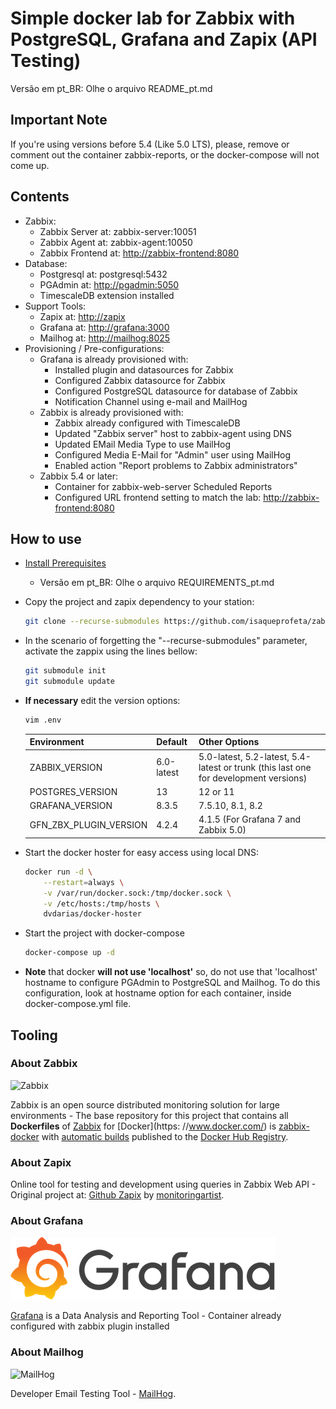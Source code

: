 # Simple docker lab for Zabbix with PostgreSQL, Grafana and Zapix (API Testing)

Versão em pt_BR: Olhe o arquivo README_pt.md

## Important Note

If you're using versions before 5.4 (Like 5.0 LTS), please, remove or comment out the container zabbix-reports, or the docker-compose will not come up.

## Contents

- Zabbix:
  - Zabbix Server at: zabbix-server:10051
  - Zabbix Agent at: zabbix-agent:10050
  - Zabbix Frontend at: [http://zabbix-frontend:8080](http://zabbix-frontend:8080)
- Database:
  - Postgresql at: postgresql:5432
  - PGAdmin at: [http://pgadmin:5050](http://pgadmin:5050)
  - TimescaleDB extension installed
- Support Tools:
  - Zapix at: [http://zapix](http://zap)
  - Grafana at: [http://grafana:3000](http://grafana:3000)
  - Mailhog at: [http://mailhog:8025](http://mailhog:8025)
- Provisioning / Pre-configurations:
  - Grafana is already provisioned with:
    - Installed plugin and datasources for Zabbix
    - Configured Zabbix datasource for Zabbix
    - Configured PostgreSQL datasource for database of Zabbix
    - Notification Channel using e-mail and MailHog
  - Zabbix is already provisioned with:
    - Zabbix already configured with TimescaleDB
    - Updated "Zabbix server" host to zabbix-agent using DNS
    - Updated EMail Media Type to use MailHog
    - Configured Media E-Mail for "Admin" user using MailHog
    - Enabled action "Report problems to Zabbix administrators"
  - Zabbix 5.4 or later:
    - Container for zabbix-web-server Scheduled Reports
    - Configured URL frontend setting to match the lab: [http://zabbix-frontend:8080](http://zabbix-frontend:8080)

## How to use

- [Install Prerequisites](./REQUIREMENTS.md)
  - Versão em pt_BR: Olhe o arquivo REQUIREMENTS_pt.md
- Copy the project and zapix dependency to your station:

  ```sh
  git clone --recurse-submodules https://github.com/isaqueprofeta/zabbix-lab.git
  ```

- In the scenario of forgetting the "--recurse-submodules" parameter, activate the zappix using the lines bellow:
  
  ```sh
  git submodule init
  git submodule update
  ```

- **If necessary** edit the version options:

  ```sh
  vim .env
  ```

  | Environment      | Default    | Other Options |
  | ---------------- | ---------- | ------------- |
  | ZABBIX_VERSION   | 6.0-latest | 5.0-latest, 5.2-latest, 5.4-latest or trunk (this last one for development versions)|
  | POSTGRES_VERSION | 13         | 12 or 11 |
  | GRAFANA_VERSION   | 8.3.5 | 7.5.10, 8.1, 8.2
  | GFN_ZBX_PLUGIN_VERSION | 4.2.4         | 4.1.5 (For Grafana 7 and Zabbix 5.0) |

- Start the docker hoster for easy access using local DNS:

  ```sh
  docker run -d \
      --restart=always \
      -v /var/run/docker.sock:/tmp/docker.sock \
      -v /etc/hosts:/tmp/hosts \
      dvdarias/docker-hoster
  ```

- Start the project with docker-compose

  ```sh
  docker-compose up -d
  ```

- **Note** that docker **will not use 'localhost'** so, do not use that 'localhost' hostname to configure PGAdmin to PostgreSQL and Mailhog. To do this configuration, look at hostname option for each container, inside docker-compose.yml file.

## Tooling

### About Zabbix

![Zabbix](https://assets.zabbix.com/img/logo/zabbix_logo_500x131.png)

Zabbix is ​​an open source distributed monitoring solution for large environments - The base repository for this project that contains all **Dockerfiles** of [Zabbix](https://zabbix.com/) for [Docker](https: //www.docker.com/) is [zabbix-docker](https://github.com/zabbix/zabbix-docker) with [automatic builds](https://registry.hub.docker.com/u/zabbix/) published to the [Docker Hub Registry](https://registry.hub.docker.com/).

### About Zapix

Online tool for testing and development using queries in Zabbix Web API - Original project at: [Github Zapix](https://github.com/monitoringartist/zapix) by [monitoringartist](https://monitoringartist.com/).

### About Grafana

![Grafana](https://raw.githubusercontent.com/grafana/grafana/master/docs/logo-horizontal.png)

[Grafana](https://grafana.com) is a Data Analysis and Reporting Tool - Container already configured with zabbix plugin installed

### About Mailhog

![MailHog](https://raw.githubusercontent.com/mailhog/MailHog-UI/master/assets/images/hog.png)

Developer Email Testing Tool - [MailHog](https://github.com/mailhog/MailHog).
